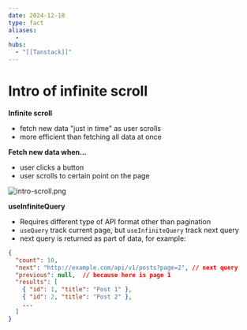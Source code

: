 ```yaml
---
date: 2024-12-18
type: fact
aliases:
  -
hubs:
  - "[[Tanstack]]"
---
```


# Intro of infinite scroll

**Infinite scroll**
- fetch new data "just in time" as user scrolls
- more efficient than fetching all data at once

**Fetch new data when...**
- user clicks a button
- user scrolls to certain point on the page

![intro-scroll.png](../assets/imgs/intro-scroll.png)

**useInfiniteQuery**
- Requires different type of API format other than pagination
- `useQuery` track current page, but `useInfiniteQuery` track next query
- next query is returned as part of data, for example:
```json
{
  "count": 10,
  "next": "http://example.com/api/v1/posts?page=2", // next query
  "previous": null,  // because here is page 1
  "results": [
    { "id": 1, "title": "Post 1" },
    { "id": 2, "title": "Post 2" },
    ...
  ]
}
```
```
